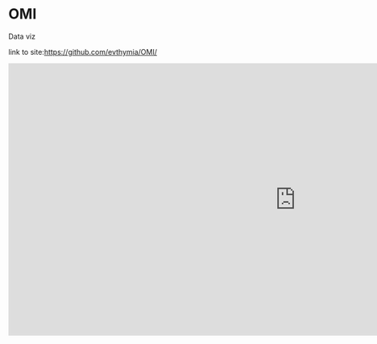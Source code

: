 # OMI
Data viz

link to site:https://github.com/evthymia/OMI/
<iframe title="OMI_test" width="1140" height="541.25" src="https://app.powerbi.com/reportEmbed?reportId=7dd528f1-a48f-4fda-8d1d-e69a6d6ddb9e&autoAuth=true&ctid=f215679c-d6db-4abf-96ce-395ff7c296b0" frameborder="0" allowFullScreen="true"></iframe>
